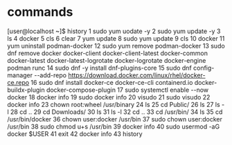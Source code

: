 # commands

[user@localhost ~]$ history
    1  sudo yum uodate -y
    2  sudo yum update -y
    3  ls
    4  docker
    5  cls
    6  clear
    7  yum update
    8  sudo yum update
    9  cls
   10  docker
   11  yum uninstall podman-docker
   12  sudo yum remove podman-docker
   13  sudo dnf remove docker docker-client docker-client-latest docker-common  docker-latest docker-latest-logrotate  docker-logrotate docker-engine podman runc
   14  sudo dnf -y install dnf-plugins-core
   15  sudo dnf config-manager --add-repo https://download.docker.com/linux/rhel/docker-ce.repo
   16  sudo dnf install docker-ce docker-ce-cli containerd.io docker-buildx-plugin docker-compose-plugin
   17  sudo systemctl enable --now docker
   18  docker info
   19  sudo docker info
   20  visudo
   21  sudo visudo
   22  docker info
   23  chown root:wheel /usr/binary
   24  ls
   25  cd Public/
   26  ls
   27  ls -l
   28  cd ..
   29  cd Downloads/
   30  ls
   31  ls -l
   32  cd ..
   33  cd /usr/bin/
   34  ls
   35  cd /usr/bin/docker
   36  chown user:docker /usr/bin
   37  sudo chown user:docker /usr/bin
   38  sudo chmod u+s /usr/bin
   39  docker info
   40  sudo usermod -aG docker $USER
   41  exit
   42  docker info
   43  history
